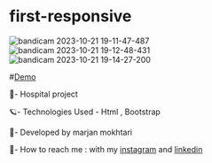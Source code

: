 # first-responsive
![bandicam 2023-10-21 19-11-47-487](https://github.com/marjanmokhtari/first-responsive/assets/143844652/b24d4063-ba61-41c7-b217-691ae8f64534)
![bandicam 2023-10-21 19-12-48-431](https://github.com/marjanmokhtari/first-responsive/assets/143844652/d890a9d0-d4e1-45bc-ae4d-f8c9b87aeae9)
![bandicam 2023-10-21 19-14-27-200](https://github.com/marjanmokhtari/first-responsive/assets/143844652/5e9a6e0f-bd77-43ae-8c24-b801220c37b5)

#[Demo](https://marjanmokhtari.github.io/first-responsive/)

🏥- Hospital project

🪐- Technologies Used - Html , Bootstrap 

🐞- Developed by marjan mokhtari

📲- How to reach me : with my [instagram](https://www.instagram.com/marjanmokhtari.web) and [linkedin](https://www.linkedin.com/in/marjanmokhtari)
